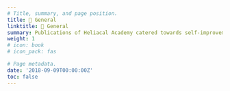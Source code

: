 ```yaml
---
# Title, summary, and page position.
title: 🤖 General
linktitle: 🤖 General
summary: Publications of Heliacal Academy catered towards self-improvement
weight: 1
# icon: book
# icon_pack: fas

# Page metadata.
date: '2018-09-09T00:00:00Z'
toc: false
---
```


